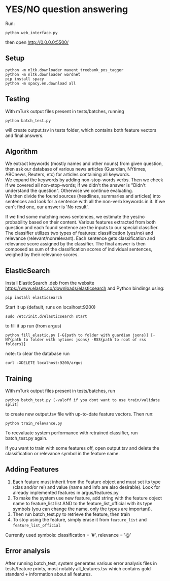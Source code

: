 YES/NO question answering
=========================

Run:

	python web_interface.py

then open http://0.0.0.0:5500/

Setup
-----

	python -m nltk.downloader maxent_treebank_pos_tagger
	python -m nltk.downloader wordnet
	pip install spacy
	python -m spacy.en.download all

Testing
-------
With mTurk output files present in tests/batches, running

	python batch_test.py

will create output.tsv in tests folder, which contains both feature vectors
and final answers.

Algorithm
---------

We extract keywords (mostly names and other nouns) from given question, then ask our database of various news articles (Guardian, NYtimes, ABCnews, Reuters, etc) for articles containing all keywords.  
We expand the keywords by adding non-stop-words verbs. Then we check if we covered all non-stop-words; if we didn't the answer is "Didn't understand the question". Otherwise we continue evaluating.  
We then divide the found sources (headlines, summaries and articles) into sentences and look for a sentence with all the non-verb keywords in it. If we can't find one, our answer is 'No result'. 

If we find some matching news sentences, we estimate the yes/no probability based on their content.
Various features extracted from both question and each found sentence are the inputs to our special classifier.
The classifier utilizes two types of features: classification (yes/no) and relevance (relevant/nonrelevant).
Each sentence gets classification and relevance score assigned by the classifier.
The final answer is then composed as sum of the classification scores of individual sentences, weighed by their relevance scores.

ElasticSearch
-------------

Install ElasticSearch .deb from the website https://www.elastic.co/downloads/elasticsearch
and Python bindings using:

	pip install elasticsearch

Start it up (default, runs on localhost:9200)

	sudo /etc/init.d/elasticsearch start

to fill it up run (from argus)

	python fill_elastic.py [-G{path to folder with guardian jsons}] [-NY{path to folder with nytimes jsons} -RSS{path to root of rss folders}]

note: to clear the database run  

	curl -XDELETE localhost:9200/argus

Training
--------

With mTurk output files present in tests/batches, run

	python batch_test.py [-valoff if you dont want to use train/validate split]

to create new output.tsv file with up-to-date feature vectors. Then run:

	python train_relevance.py

To reevaluate system performance with retrained classifier, run batch_test.py again.

If you want to train with some features off, open output.tsv and delete the classification
 or relevance symbol in the feature name.

Adding Features
---------------

1. Each feature must inherit from the Feature object and must set its type (clas and/or rel) and value
 (name and info are also desirable). Look for already implemented features in argus/features.py
2. To make the system use new feature, add string with the feature object name to feature_list list AND
to the feature_list_official with its type symbols (you can change the name, only the types are important).
3. Then run batch_test.py to retrieve the feature, then train
4. To stop using the feature, simply erase it from ``feature_list`` and ``feature_list_official``

Currently used symbols: classification = '#', relevance = '@'

Error analysis
--------------

After running batch_test, system generates various error analysis files in tests/feature prints, 
most notably all_features.tsv which contains gold standard + information about all features.